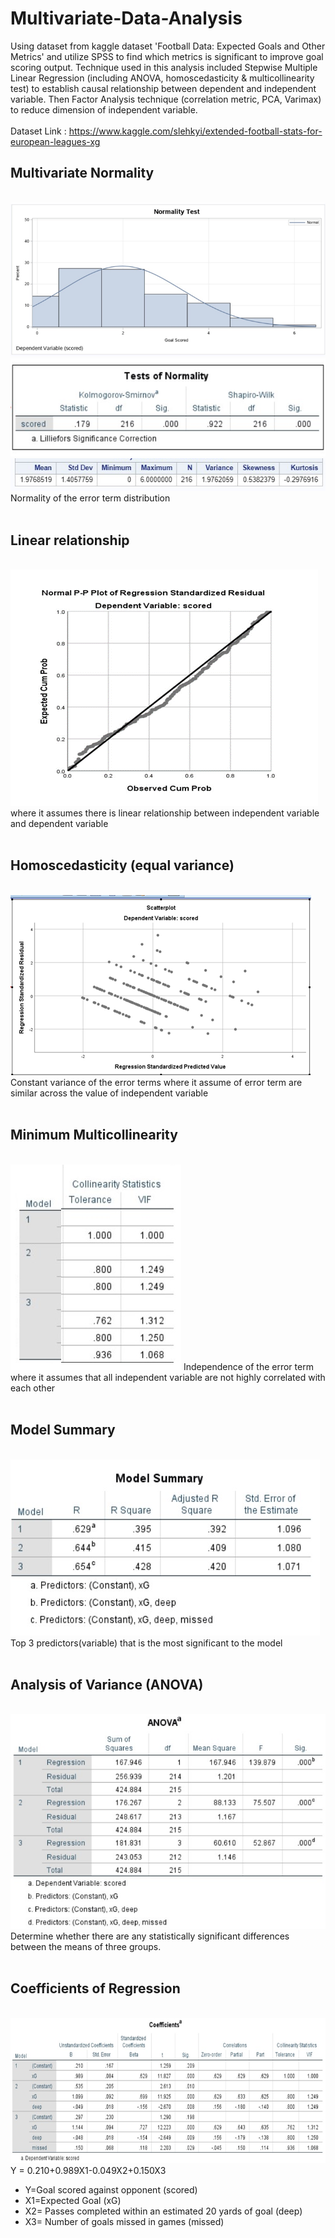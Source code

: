 # Multivariate-Data-Analysis
Using dataset from kaggle dataset 'Football Data: Expected Goals and Other Metrics' and utilize SPSS to find which metrics is significant to improve goal scoring output. Technique used in this analysis included Stepwise Multiple Linear Regression (including ANOVA, homoscedasticity & multicollinearity test) to establish causal relationship between dependent and independent variable. Then Factor Analysis technique (correlation metric, PCA, Varimax) to reduce dimension of independent variable.
<br></br>
Dataset Link : https://www.kaggle.com/slehkyi/extended-football-stats-for-european-leagues-xg
## Multivariate Normality

<br>![result](image/normality1.png)
<br>![result](image/normality2.png)
<br>![result](image/normality3.png)
Normality of the error term distribution
<br></br>
## Linear relationship 

<br>![result](image/linear.png)
where it assumes there is linear relationship between independent variable and dependent variable
<br></br>
## Homoscedasticity (equal variance) 

<br>![result](image/homo.png)
Constant variance of the error terms where it assume of error term are similar across the value of independent variable
<br></br>
## Minimum Multicollinearity 

<br>![result](image/coll.png)
Independence of the error term where it assumes that all independent variable are not highly correlated with each other 
<br></br>
## Model Summary

<br>![result](image/summ.png)
Top 3 predictors(variable) that is the most significant to the model
<br></br>
## Analysis of Variance (ANOVA) 

<br>![result](image/anova.png)
Determine whether there are any statistically significant differences between the means of three groups.
<br></br>
## Coefficients of Regression 
<br>![result](image/coef.png)
Y = 0.210+0.989X1-0.049X2+0.150X3
+ Y=Goal scored against opponent (scored)
+ X1=Expected Goal (xG)
+ X2= Passes completed within an estimated 20 yards of goal (deep)
+ X3= Number of goals missed in games (missed)



